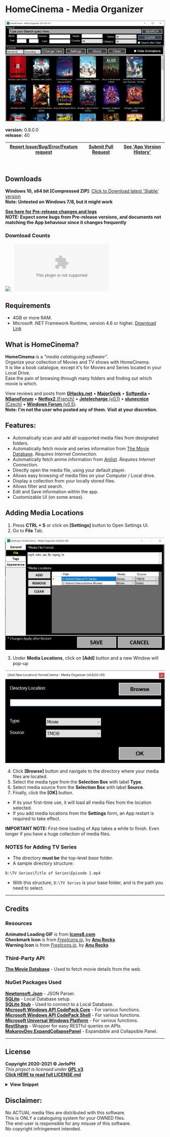 # HomeCinema - Media Organizer

<img src="/data/v0.7.jpg"></img>

**version:**	0.8.0.0 <br>
**release:**	40

| <a href="docs/REPORT_ISSUE.md">Report Issue/Bug/Error/Feature request</a> | <a href="(docs/CONTRIBUTING.md">Submit Pull Request</a>  | <a href="VERSION_HISTORY.md">See 'App Version History'</a> |
| -- | -- | -- |

<br>

## Downloads
**Windows 10, x64 bit [Compressed ZIP]**: [Click to Download latest 'Stable' version](https://github.com/JerloPH/HomeCinema/releases/download/v0.8.0.0/HomeCinema-Windows.zip "Download, Extract and Open 'HomeCinema' Executable file") <br>
**Note: Untested on Windows 7/8, but it might work** <br>

[**See here for Pre-release changes and logs**](https://github.com/JerloPH/HomeCinema/blob/dev/UNRELEASED.md) <br>
**NOTE: Expect some bugs from Pre-release versions, and documents not matching the App behaviour since it changes frequently**

### Download Counts
[![](https://img.shields.io/github/downloads/JerloPH/HomeCinema/total.svg)]() &nbsp;
[![](https://img.shields.io/github/downloads/JerloPH/HomeCinema/latest/HomeCinema-Windows.zip)]()

## Requirements
- 4GB or more RAM. <br>
- Microsoft .NET Framework Runtime, version 4.6 or higher. [Download Link](https://dotnet.microsoft.com/download/dotnet-framework/net46) <br>

## What is HomeCinema?
**HomeCinema** is a *"media cataloguing software"*. <br>
Organize your collection of Movies and TV shows with HomeCinema. <br>
It is like a book catalogue, except it's for Movies and Series located in your Local Drive. <br>
Ease the pain of browsing through many folders and finding out which movie is which. <br>

View reviews and posts from [**GHacks.net**](https://www.ghacks.net/2021/06/06/homecinema-media-cataloging-software-for-windows/) • [**MajorGeek**](https://www.majorgeeks.com/files/details/homecinema.html) • [**Softpedia**](https://www.softpedia.com/get/Multimedia/Video/Other-VIDEO-Tools/HomeCinema.shtml) • [**NSaneForum**](https://nsaneforums.com/topic/411276-homecinema-0530/?tab=comments#comment-1687727) • [**Netfox2** (French)](https://www.netfox2.net/modules/wfdownloads/singlefile.php?cid=123&lid=2181) • [**Jetelecharge** (v0.1)](https://www.jetelecharge.com/Bureautique/10226.php) • [**slunecnice** (Czech)](https://www.slunecnice.cz/sw/homecinema/) • [**Windows Forum** (v0.5)](https://windowsforum.kr/data/15652587). <br>
**Note: I'm not the user who posted any of them. Visit at your discretion.** <br>

## Features:
- Automatically scan and add all supported media files from designated folders.
- Automatically fetch movie and series information from [The Movie Database](https://www.themoviedb.org/). *Requires Internet Connection.*
- Automatically fetch anime information from [Anilist](https://anilist.co/). *Requires Internet Connection.*
- Directly open the media file, using your default player.
- Allows easy browsing of media files on your Computer / Local drive.
- Display a collection from your locally stored files.
- Allows filter and search.
- Edit and Save information within the app.
- Customizable UI (on some areas).

## Adding Media Locations
1. Press **CTRL + S** or click on **[Settings]** button to Open Settings UI.
2. Go to **File** Tab.

<img src="/data/guide_add_mediaseries_paths_1.jpg"></img>

3. Under **Media Locations**, click on **[Add]** button and a new Window will pop-up<br>

<img src="/data/guide_add_mediaseries_paths_2.jpg"></img>

4. Click **[Browse]** button and navigate to the directory where your media files are located.
5. Select the media type from the **Selection Box** with label **Type**.
6. Select media source from the **Selection Box** with label **Source**.
7. Finally, click the **[OK]** button.
  - If its your first-time use, it will load all media files from the location selected.
  - If you add media locations from the **Settings** form, an App restart is required to take effect.

**IMPORTANT NOTE:** First-time loading of App takes a while to finish. Even longer if you have a huge collection of media files.

### NOTES for Adding TV Series
  - The directory **must be** the top-level *base* folder.
  - A sample directory structure:
```
D:\TV Series\Title of Series\Episode 1.mp4
```
  - With this structure, ``D:\TV Series`` is your base folder, and is the path you need to select.

****

## Credits

### Resources
**Animated Loading GIF** is from [**Icons8.com**](https://icons8.com/preloaders/) <br>
**Checkmark Icon** is from [*FreeIcons.io*](https://freeicons.io/regular-life-icons/sign-check-icon-17888), by [**Anu Rocks**](https://freeicons.io/profile/730) <br>
**Warning Icon** is from [*FreeIcons.io*](https://freeicons.io/regular-life-icons/sign-warning-icon-17898), by [**Anu Rocks**](https://freeicons.io/profile/730) <br>

### Third-Party API
[**The Movie Database**](https://www.themoviedb.org/) - Used to fetch movie details from the web. <br>

### NuGet Packages Used
[**Newtonsoft.Json**](https://www.newtonsoft.com/json) - JSON Parser.<br>
[**SQLite**](https://www.nuget.org/packages/System.Data.SQLite.Core/) - Local Database setup.<br>
[**SQLite Stub**](https://packages.nuget.org/packages/Stub.System.Data.SQLite.Core.NetFramework/) - Used to connect to a Local Database. <br>
[**Microsoft Windows API CodePack Core**](https://www.nuget.org/packages/Microsoft-WindowsAPICodePack-Core/) - For various functions. <br>
[**Microsoft Windows API CodePack Shell**](https://www.nuget.org/packages/Microsoft-WindowsAPICodePack-Shell/) - For various functions. <br>
[**Microsoft Universal Windows Platform**](https://www.nuget.org/packages/Microsoft.NETCore.UniversalWindowsPlatform/) - For various functions. <br>
[**RestSharp**](https://github.com/restsharp/RestSharp) - Wrapper for easy RESTful queries on APIs. <br>
[**MakarovDev.ExpandCollapsePanel**](https://github.com/alexander-makarov/ExpandCollapsePanel) - Expandable and Collapsible Panel. <br>
****

## License

**Copyright 2020-2021 © JerloPH** <br>
*This project is licensed under* **[GPL v3](https://www.gnu.org/licenses/gpl-3.0.html)** <br>
**[Click HERE to read full LICENSE.md](/LICENSE.md)**

<details>
	<summary> <b>View Snippet</b> </summary>
	
    • HomeCinema - Organize your Movie Collection •
    • Copyright (C) 2021  JerloPH (https://github.com/JerloPH) •

    This program is free software: you can redistribute it and/or modify
    it under the terms of the GNU General Public License as published by
    the Free Software Foundation, either version 3 of the License, or
    (at your option) any later version.

    This program is distributed in the hope that it will be useful,
    but WITHOUT ANY WARRANTY; without even the implied warranty of
    MERCHANTABILITY or FITNESS FOR A PARTICULAR PURPOSE.  See the
    GNU General Public License for more details.

    You should have received a copy of the GNU General Public License
    along with this program.  If not, see <https://www.gnu.org/licenses/>.
</details>

## Disclaimer:

No ACTUAL media files are distributed with this software. <br>
This is ONLY a cataloguing system for your OWNED files. <br>
The end-user is responsible for any misuse of this software. <br>
No copyright infringement intended.
